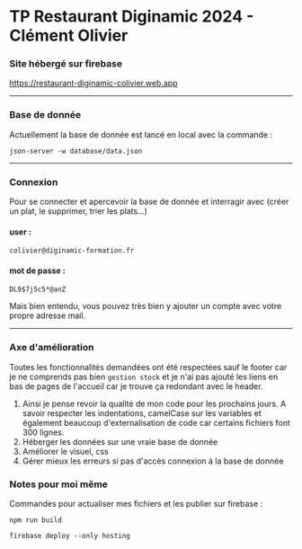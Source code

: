 # TP Restaurant Diginamic 2024 - Clément Olivier

### Site hébergé sur firebase
https://restaurant-diginamic-colivier.web.app

-----------------

### Base de donnée

Actuellement la base de donnée est lancé en local avec la commande :
```
json-server -w database/data.json
```

-----------------

### Connexion

Pour se connecter et apercevoir la base de donnée et interragir avec (créer un plat, le supprimer, trier les plats...) 
#### **user** : 
```
colivier@diginamic-formation.fr
```
#### **mot de passe** : 
```
DL9$7j5c5*@anZ
```

Mais bien entendu, vous pouvez très bien y ajouter un compte avec votre propre adresse mail.

-----------------

### Axe d'amélioration

Toutes les fonctionnalités demandées ont été respectées sauf  le footer car je ne comprends pas bien `gestion stock` et je n'ai pas ajouté les liens en bas de pages de l'accueil car je trouve ça redondant avec le header.
1. Ainsi je pense revoir la qualité de mon code pour les prochains jours. A savoir respecter les indentations, camelCase sur les variables et également beaucoup d'externalisation de code car certains fichiers font 300 lignes.
2. Héberger les données sur une vraie base de donnée
3. Améliorer le visuel, css
4. Gérer mieux les erreurs si pas d'accès connexion à la base de donnée

### Notes pour moi même

Commandes pour actualiser mes fichiers et les publier sur firebase :
```
npm run build
```

```
firebase deploy --only hosting
```
